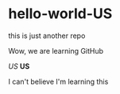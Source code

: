 # hello-world-US
this is just another repo

Wow, we are learning GitHub

*US*
**US**

I can't believe I'm learning this
